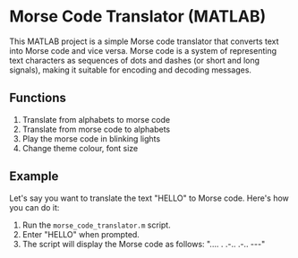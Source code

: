 # Morse Code Translator (MATLAB)

This MATLAB project is a simple Morse code translator that converts text into Morse code and vice versa. Morse code is a system of representing text characters as sequences of dots and dashes (or short and long signals), making it suitable for encoding and decoding messages.

## Functions

1. Translate from alphabets to morse code
2. Translate from morse code to alphabets
3. Play the morse code in blinking lights
4. Change theme colour, font size

## Example

Let's say you want to translate the text "HELLO" to Morse code. Here's how you can do it:

1. Run the `morse_code_translator.m` script.
2. Enter "HELLO" when prompted.
3. The script will display the Morse code as follows: ".... . .-.. .-.. ---"
